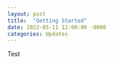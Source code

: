 ```yaml
---
layout: post
title:  "Getting Started"
date: 2022-05-11 12:00:00 -0000
categories: Updates
---
```


Test
